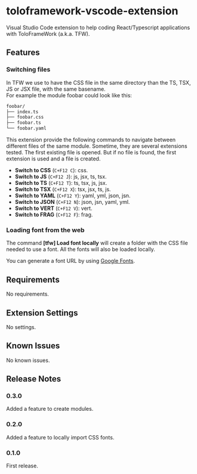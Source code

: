 # toloframework-vscode-extension

Visual Studio Code extension to help coding React/Typescript applications with ToloFrameWork (a.k.a. TFW).

## Features

### Switching files

In TFW we use to have the CSS file in the same directory
than the TS, TSX, JS or JSX file, with the same basename.  
For example the module foobar could look like this:

```bash
foobar/
├── index.ts
├── foobar.css
├── foobar.ts
└── foobar.yaml
```

This extension provide the following commands to navigate
between different files of the same module.
Sometime, they are several extensions tested.
The first existing file is opened. But if no file is found, the first
extension is used and a file is created.

* __Switch to CSS__ (`C+F12 C`): css.
* __Switch to JS__ (`C+F12 J`): js, jsx, ts, tsx.
* __Switch to TS__ (`C+F12 T`): ts, tsx, js, jsx.
* __Switch to TSX__ (`C+F12 X`): tsx, jsx, ts, js.
* __Switch to YAML__ (`C+F12 Y`): yaml, yml, json, jsn.
* __Switch to JSON__ (`C+F12 N`): json, jsn, yaml, yml.
* __Switch to VERT__ (`C+F12 V`): vert.
* __Switch to FRAG__ (`C+F12 F`): frag.

### Loading font from the web

The command __[tfw] Load font locally__ will create a folder
with the CSS file needed to use a font.
All the fonts will also be loaded locally.

You can generate a font URL by using
[Google Fonts](https://fonts.google.com).

## Requirements

No requirements.

## Extension Settings

No settings.

## Known Issues

No known issues.

## Release Notes

### 0.3.0

Added a feature to create modules.

### 0.2.0

Added a feature to locally import CSS fonts.

### 0.1.0

First release.
